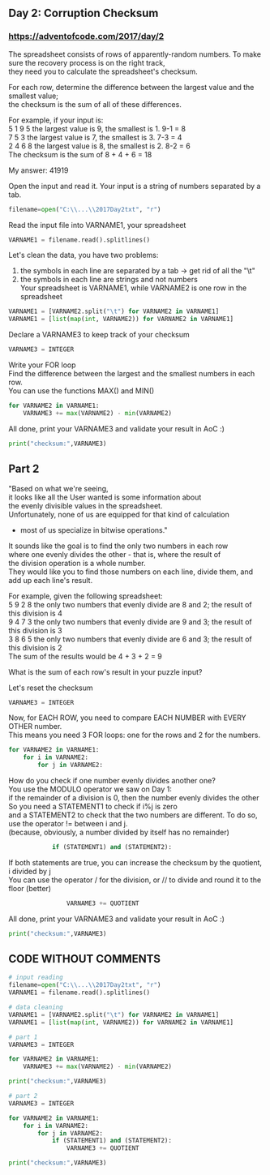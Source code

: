## Day 2: Corruption Checksum
### https://adventofcode.com/2017/day/2
The spreadsheet consists of rows of apparently-random numbers. 
To make sure the recovery process is on the right track,   
they need you to calculate the spreadsheet's checksum. 

For each row, determine the difference between the largest value and the smallest value;  
the checksum is the sum of all of these differences.  

For example, if your input is:  
5 1 9 5               the largest value is 9, the smallest is 1. 9-1 = 8  
7 5 3                 the largest value is 7, the smallest is 3. 7-3 = 4  
2 4 6 8               the largest value is 8, the smallest is 2. 8-2 = 6  
The checksum is the sum of 8 + 4 + 6 = 18

My answer: 41919


Open the input and read it. Your input is a string of numbers separated by a tab.  
 ``` python
filename=open("C:\\...\\2017Day2txt", "r") 
```
Read the input file into VARNAME1, your spreadsheet
``` python
VARNAME1 = filename.read().splitlines()
```
Let's clean the data, you have two problems:  
1) the symbols in each line are separated by a tab -> get rid of all the "\t"  
2) the symbols in each line are strings and not numbers  
Your spreadsheet is VARNAME1, while VARNAME2 is one row in the spreadsheet  
``` python
VARNAME1 = [VARNAME2.split("\t") for VARNAME2 in VARNAME1]
VARNAME1 = [list(map(int, VARNAME2)) for VARNAME2 in VARNAME1]
```
Declare a VARNAME3 to keep track of your checksum  
``` python
VARNAME3 = INTEGER
```
Write your FOR loop  
Find the difference between the largest and the smallest numbers in each row.  
You can use the functions MAX() and MIN()  
```python
for VARNAME2 in VARNAME1:
    VARNAME3 += max(VARNAME2) - min(VARNAME2)
```
All done, print your VARNAME3 and validate your result in AoC :)
``` python
print("checksum:",VARNAME3)
```
## Part 2
"Based on what we're seeing,   
it looks like all the User wanted is some information about   
the evenly divisible values in the spreadsheet.  
Unfortunately, none of us are equipped for that kind of calculation  
- most of us specialize in bitwise operations."

It sounds like the goal is to find the only two numbers in each row  
where one evenly divides the other - that is, where the result of   
the division operation is a whole number.  
They would like you to find those numbers on each line, divide them, and add up each line's result.

For example, given the following spreadsheet:  
5 9 2 8          the only two numbers that evenly divide are 8 and 2; the result of this division is 4  
9 4 7 3          the only two numbers that evenly divide are 9 and 3; the result of this division is 3  
3 8 6 5          the only two numbers that evenly divide are 6 and 3; the result of this division is 2  
The sum of the results would be 4 + 3 + 2 = 9  

What is the sum of each row's result in your puzzle input?  

Let's reset the checksum
``` python
VARNAME3 = INTEGER
```

Now, for EACH ROW, you need to compare EACH NUMBER with EVERY OTHER number.  
This means you need 3 FOR loops: one for the rows and 2 for the numbers.  
``` python
for VARNAME2 in VARNAME1:
    for i in VARNAME2:
        for j in VARNAME2:
```
How do you check if one number evenly divides another one?  
You use the MODULO operator we saw on Day 1:  
if the remainder of a division is 0, then the number evenly divides the other  
So you need a STATEMENT1 to check if i%j is zero  
and a STATEMENT2 to check that the two numbers are different. To do so, use the operator != between i and j.  
(because, obviously, a number divided by itself has no remainder)
``` python
            if (STATEMENT1) and (STATEMENT2):
```
If both statements are true, you can increase the checksum by the quotient, i divided by j  
You can use the operator / for the division, or // to divide and round it to the floor (better)
```python
                VARNAME3 += QUOTIENT
```
All done, print your VARNAME3 and validate your result in AoC :)
``` python
print("checksum:",VARNAME3)
```

## CODE WITHOUT COMMENTS 
``` python
# input reading
filename=open("C:\\...\\2017Day2txt", "r") 
VARNAME1 = filename.read().splitlines()

# data cleaning
VARNAME1 = [VARNAME2.split("\t") for VARNAME2 in VARNAME1]
VARNAME1 = [list(map(int, VARNAME2)) for VARNAME2 in VARNAME1]

# part 1
VARNAME3 = INTEGER

for VARNAME2 in VARNAME1:
    VARNAME3 += max(VARNAME2) - min(VARNAME2)

print("checksum:",VARNAME3)

# part 2
VARNAME3 = INTEGER

for VARNAME2 in VARNAME1:
    for i in VARNAME2:
        for j in VARNAME2:
            if (STATEMENT1) and (STATEMENT2):
                VARNAME3 += QUOTIENT

print("checksum:",VARNAME3)
```

